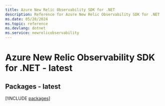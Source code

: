 ```yaml
---
title: Azure New Relic Observability SDK for .NET
description: Reference for Azure New Relic Observability SDK for .NET
ms.date: 05/28/2024
ms.topic: reference
ms.devlang: dotnet
ms.service: newrelicobservability
---
```

# Azure New Relic Observability SDK for .NET - latest
## Packages - latest
[!INCLUDE [packages](new-relic-observability-index.md)]